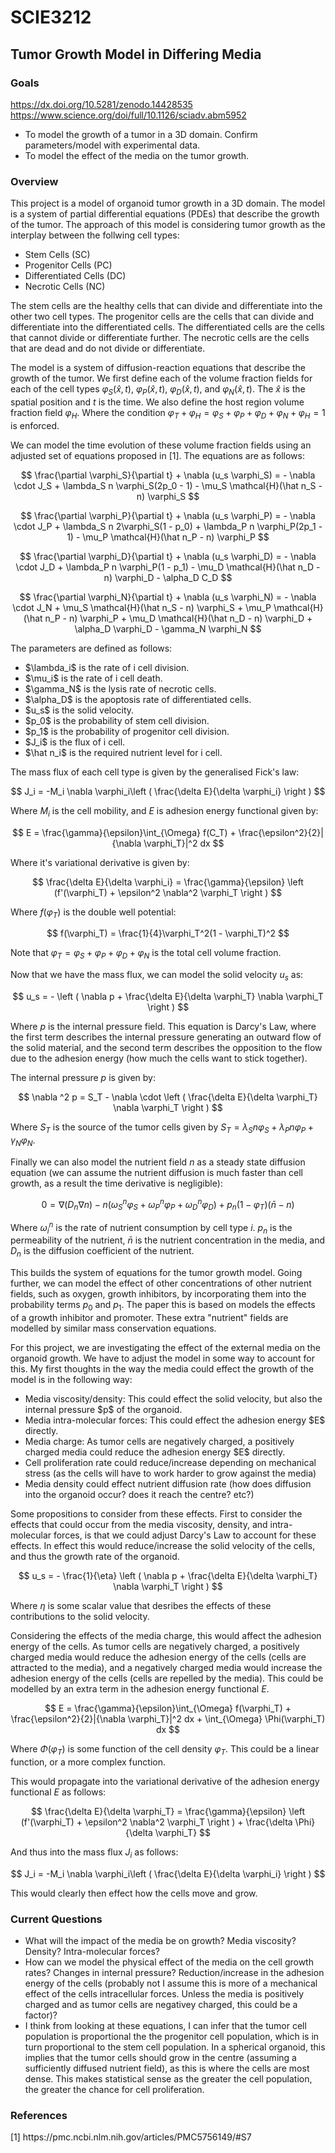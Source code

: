 <h1>SCIE3212</h1>

<h2>Tumor Growth Model in Differing Media</h2>

<h3>Goals</h3>

https://dx.doi.org/10.5281/zenodo.14428535
https://www.science.org/doi/full/10.1126/sciadv.abm5952

<ul>
    <li>To model the growth of a tumor in a 3D domain. Confirm parameters/model with experimental data.</li>
    <li>To model the effect of the media on the tumor growth.</li>
</ul>

<h3>Overview</h3>

This project is a model of organoid tumor growth in a 3D domain.
The model is a system of partial differential equations (PDEs) that describe the growth of the tumor.
The approach of this model is considering tumor growth as the interplay between the follwing cell types:
<ul>
    <li>Stem Cells (SC)</li>
    <li>Progenitor Cells (PC)</li>
    <li>Differentiated Cells (DC)</li>
    <li>Necrotic Cells (NC)</li>
</ul>

The stem cells are the healthy cells that can divide and differentiate into the other two cell types.
The progenitor cells are the cells that can divide and differentiate into the differentiated cells.
The differentiated cells are the cells that cannot divide or differentiate further.
The necrotic cells are the cells that are dead and do not divide or differentiate.

The model is a system of diffusion-reaction equations that describe the growth of the tumor.
We first define each of the volume fraction fields for each of the cell types $\varphi_S(\hat x, t)$, $\varphi_P(\hat x, t)$, $\varphi_D(\hat x, t)$, and $\varphi_N(\hat x, t)$.
The $\hat x$ is the spatial position and $t$ is the time. We also define the host region volume fraction field $\varphi_H$. Where the condition $\varphi_T + \varphi_H = \varphi_S + \varphi_P + \varphi_D + \varphi_N + \varphi_H = 1$ is enforced.

We can model the time evolution of these volume fraction fields using an adjusted set of equations proposed in [1].
The equations are as follows:

$$
\frac{\partial \varphi_S}{\partial t} + \nabla (u_s \varphi_S) = - \nabla \cdot J_S + \lambda_S n \varphi_S(2p_0 - 1) - \mu_S \mathcal{H}(\hat n_S - n) \varphi_S
$$

$$
\frac{\partial \varphi_P}{\partial t} + \nabla (u_s \varphi_P) = - \nabla \cdot J_P + \lambda_S n 2\varphi_S(1 - p_0) + \lambda_P n \varphi_P(2p_1 - 1) - \mu_P \mathcal{H}(\hat n_P - n) \varphi_P
$$

$$
\frac{\partial \varphi_D}{\partial t} + \nabla (u_s \varphi_D) = - \nabla \cdot J_D + \lambda_P n \varphi_P(1 - p_1) - \mu_D \mathcal{H}(\hat n_D - n) \varphi_D - \alpha_D C_D
$$

$$
\frac{\partial \varphi_N}{\partial t} + \nabla (u_s \varphi_N) = - \nabla \cdot J_N + \mu_S \mathcal{H}(\hat n_S - n) \varphi_S + \mu_P \mathcal{H}(\hat n_P - n) \varphi_P + \mu_D \mathcal{H}(\hat n_D - n) \varphi_D + \alpha_D \varphi_D - \gamma_N \varphi_N
$$

The parameters are defined as follows:
<ul>
    <li>$\lambda_i$ is the rate of i cell division.</li>
    <li>$\mu_i$ is the rate of i cell death.</li>
    <li>$\gamma_N$ is the lysis rate of necrotic cells.</li>
    <li>$\alpha_D$ is the apoptosis rate of differentiated cells.</li>
    <li>$u_s$ is the solid velocity.</li>
    <li>$p_0$ is the probability of stem cell division.</li>
    <li>$p_1$ is the probability of progenitor cell division.</li>
    <li>$J_i$ is the flux of i cell.</li>
    <li>$\hat n_i$ is the required nutrient level for i cell.</li>
</ul>

The mass flux of each cell type is given by the generalised Fick's law:

$$
J_i = -M_i \nabla \varphi_i\left ( \frac{\delta E}{\delta \varphi_i} \right )
$$

Where $M_i$ is the cell mobility, and $E$ is adhesion energy functional given by:

$$
E = \frac{\gamma}{\epsilon}\int_{\Omega} f(C_T) + \frac{\epsilon^2}{2}|{\nabla \varphi_T}|^2 dx
$$

Where it's variational derivative is given by:

$$
\frac{\delta E}{\delta \varphi_i} = \frac{\gamma}{\epsilon} \left (f'(\varphi_T) + \epsilon^2 \nabla^2 \varphi_T \right )
$$

Where $f(\varphi_T)$ is the double well potential:

$$
f(\varphi_T) = \frac{1}{4}\varphi_T^2(1 - \varphi_T)^2
$$

Note that $\varphi_T = \varphi_S + \varphi_P + \varphi_D + \varphi_N$ is the total cell volume fraction.


Now that we have the mass flux, we can model the solid velocity $u_s$ as:

$$
u_s = - \left ( \nabla p + \frac{\delta E}{\delta \varphi_T} \nabla \varphi_T \right )
$$

Where $p$ is the internal pressure field. This equation is Darcy's Law, where the first term describes the internal pressure generating an outward flow of the solid material, and the second term describes the opposition to the flow due to the adhesion energy (how much the cells want to stick together).

The internal pressure $p$ is given by:

$$
\nabla ^2 p = S_T - \nabla \cdot \left  ( \frac{\delta E}{\delta \varphi_T} \nabla \varphi_T \right )
$$

Where $S_T$ is the source of the tumor cells given by $S_T = \lambda_S n \varphi_S + \lambda_P n \varphi_P + \gamma_N \varphi_N$.

Finally we can also model the nutrient field $n$ as a steady state diffusion equation (we can assume the nutrient diffusion is much faster than cell growth, as a result the time derivative is negligible):

$$
0 = \nabla ( D_n \nabla n ) - n (\omega_S^n \varphi_S + \omega_P^n \varphi_P + \omega_D^n \varphi_D) + p_n (1 - \varphi_T) (\bar n - n)
$$

Where $\omega_i^n$ is the rate of nutrient consumption by cell type $i$. $p_n$ is the permeability of the nutrient, $\bar n$ is the nutrient concentration in the media, and $D_n$ is the diffusion coefficient of the nutrient.


This builds the system of equations for the tumor growth model. Going further, we can model the effect of other concentrations of other nutrient fields, such as oxygen, growth inhibitors, by incorporating them into the probability terms $p_0$ and $p_1$. The paper this is based on models the effects of a growth inhibitor and promoter. These extra "nutrient" fields are modelled by similar mass conservation equations.

For this project, we are investigating the effect of the external media on the organoid growth. We have to adjust the model in some way to account for this. My first thoughts in the way the media could effect the growth of the model is in the following way:

<ul>
    <li>Media viscosity/density: This could effect the solid velocity, but also the internal pressure $p$ of the organoid.</li>
    <li>Media intra-molecular forces: This could effect the adhesion energy $E$ directly.</li>
    <li>Media charge: As tumor cells are negatively charged, a positively charged media could reduce the adhesion energy $E$ directly.</li>
    <li>Cell proliferation rate could reduce/increase depending on mechanical stress (as the cells will have to work harder to grow against the media)</li>
    <li>Media density could effect nutrient diffusion rate (how does diffusion into the organoid occur? does it reach the centre? etc?)</li>
</ul>

Some propositions to consider from these effects. 
First to consider the effects that could occur from the media viscosity, density, and intra-molecular forces, is that we could adjust Darcy's Law to account for these effects. In effect this would reduce/increase the solid velocity of the cells, and thus the growth rate of the organoid.

$$
u_s = - \frac{1}{\eta} \left ( \nabla p + \frac{\delta E}{\delta \varphi_T} \nabla \varphi_T \right )
$$

Where $\eta$ is some scalar value that desribes the effects of these contributions to the solid velocity.

Considering the effects of the media charge, this would affect the adhesion energy of the cells. As tumor cells are negatively charged, a positively charged media would reduce the adhesion energy of the cells (cells are attracted to the media), and a negatively charged media would increase the adhesion energy of the cells (cells are repelled by the media). This could be modelled by an extra term in the adhesion energy functional $E$.

$$
E = \frac{\gamma}{\epsilon}\int_{\Omega} f(\varphi_T) + \frac{\epsilon^2}{2}|{\nabla \varphi_T}|^2 dx + \int_{\Omega} \Phi(\varphi_T) dx
$$

Where $\Phi(\varphi_T)$ is some function of the cell density $\varphi_T$. This could be a linear function, or a more complex function.

This would propagate into the variational derivative of the adhesion energy functional $E$ as follows:

$$
\frac{\delta E}{\delta \varphi_T} = \frac{\gamma}{\epsilon} \left (f'(\varphi_T) + \epsilon^2 \nabla^2 \varphi_T \right ) + \frac{\delta \Phi}{\delta \varphi_T}
$$

And thus into the mass flux $J_i$ as follows:

$$
J_i = -M_i \nabla \varphi_i\left ( \frac{\delta E}{\delta \varphi_i} \right )
$$

This would clearly then effect how the cells move and grow.

<h3>Current Questions</h3>

- What will the impact of the media be on growth? Media viscosity? Density? Intra-molecular forces?
- How can we model the physical effect of the media on the cell growth rates? Changes in internal pressure? Reduction/increase in the adhesion energy of the cells (probably not I assume this is more of a mechanical effect of the cells intracellular forces. Unless the media is positively charged and as tumor cells are negativey charged, this could be a factor)?
- I think from looking at these equations, I can infer that the tumor cell population is proportional the the progenitor cell population, which is in turn proportional to the stem cell population. In a spherical organoid, this implies that the tumor cells should grow in the centre (assuming a sufficiently diffused nutrient field), as this is where the cells are most dense. This makes statistical sense as the greater the cell population, the greater the chance for cell proliferation.

<h3>References</h3>

<p>
    [1] https://pmc.ncbi.nlm.nih.gov/articles/PMC5756149/#S7
</p>
